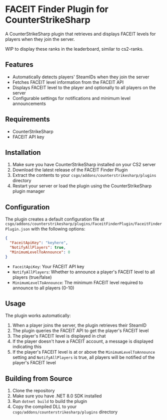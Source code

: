 # FACEIT Finder Plugin for CounterStrikeSharp

A CounterStrikeSharp plugin that retrieves and displays FACEIT levels for players when they join the server.

WIP to display these ranks in the leaderboard, similar to cs2-ranks.

## Features

- Automatically detects players' SteamIDs when they join the server
- Fetches FACEIT level information from the FACEIT API
- Displays FACEIT level to the player and optionally to all players on the server
- Configurable settings for notifications and minimum level announcements

## Requirements

- CounterStrikeSharp
- FACEIT API key

## Installation

1. Make sure you have CounterStrikeSharp installed on your CS2 server
2. Download the latest release of the FACEIT Finder Plugin
3. Extract the contents to your `csgo/addons/counterstrikesharp/plugins` directory
4. Restart your server or load the plugin using the CounterStrikeSharp plugin manager

## Configuration

The plugin creates a default configuration file at `csgo/addons/counterstrikesharp/plugins/FaceitFinderPlugin/FaceitFinderPlugin.json` with the following options:

```json
{
  "FaceitApiKey": "keyhere",
  "NotifyAllPlayers": true,
  "MinimumLevelToAnnounce": 0
}
```

- `FaceitApiKey`: Your FACEIT API key 
- `NotifyAllPlayers`: Whether to announce a player's FACEIT level to all players (true/false)
- `MinimumLevelToAnnounce`: The minimum FACEIT level required to announce to all players (0-10)

## Usage

The plugin works automatically:

1. When a player joins the server, the plugin retrieves their SteamID
2. The plugin queries the FACEIT API to get the player's FACEIT level
3. The player's FACEIT level is displayed in chat
4. If the player doesn't have a FACEIT account, a message is displayed indicating this
5. If the player's FACEIT level is at or above the `MinimumLevelToAnnounce` setting and `NotifyAllPlayers` is true, all players will be notified of the player's FACEIT level

## Building from Source

1. Clone the repository
2. Make sure you have .NET 8.0 SDK installed
3. Run `dotnet build` to build the plugin
4. Copy the compiled DLL to your `csgo/addons/counterstrikesharp/plugins` directory

